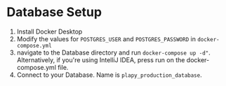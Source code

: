 # Database Setup

1. Install Docker Desktop
2. Modify the values for `POSTGRES_USER` and `POSTGRES_PASSWORD` in `docker-compose.yml`
2. navigate to the Database directory and run `docker-compose up -d"`. Alternatively, if you're using IntelliJ IDEA, press run on the docker-compose.yml file.
3. Connect to your Database. Name is `plapy_production_database`.